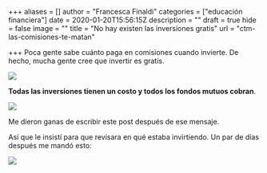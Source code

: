 +++
aliases = []
author = "Francesca Finaldi"
categories = ["educación financiera"]
date = 2020-01-20T15:56:15Z
description = ""
draft = true
hide = false
image = ""
title = "No hay existen las inversiones gratis"
url = "ctm-las-comisiones-te-matan"

+++
Poca gente sabe cuánto paga en comisiones cuando invierte. De hecho, mucha gente cree que invertir es gratis.

![](/uploads/no.gif)

**Todas las inversiones tienen un costo y todos los fondos mutuos cobran**.

![](/uploads/sítecobran.png)

Me dieron ganas de escribir este post después de ese mensaje.

Así que le insistí para que revisara en qué estaba invirtiendo. Un par de días después me mandó esto:

![](/uploads/ffmm.png)
